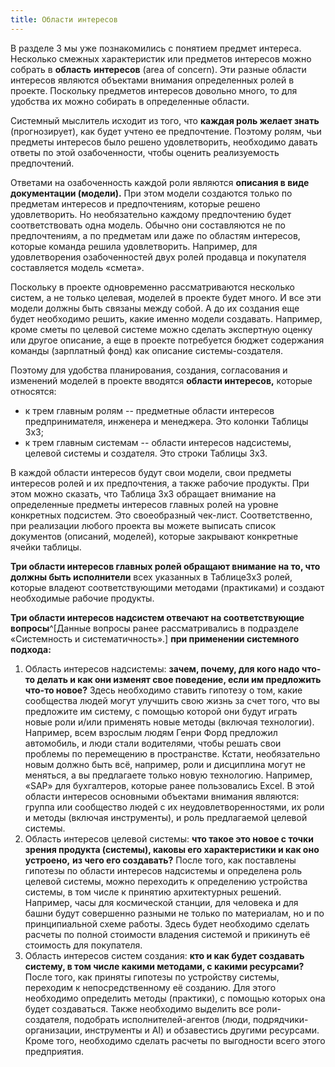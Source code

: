 ```yaml
---
title: Области интересов
---
```


В разделе 3 мы уже познакомились с понятием предмет интереса. Несколько
смежных характеристик или предметов интересов можно собрать в
**область** **интересов** (area of concern). Эти разные области
интересов являются объектами внимания определенных ролей в проекте.
Поскольку предметов интересов довольно много, то для удобства их можно
собирать в определенные области.

Системный мыслитель исходит из того, что **каждая роль желает знать**
(прогнозирует), как будет учтено ее предпочтение. Поэтому ролям, чьи
предметы интересов было решено удовлетворить, необходимо давать ответы
по этой озабоченности, чтобы оценить реализуемость предпочтений.

Ответами на озабоченность каждой роли являются **описания в виде
документации (модели).** При этом модели создаются только по предметам
интересов и предпочтениям, которые решено удовлетворить. Но
необязательно каждому предпочтению будет соответствовать одна модель.
Обычно они составляются не по предпочтениям, а по предметам или даже по
областям интересов, которые команда решила удовлетворить. Например, для
удовлетворения озабоченностей двух ролей продавца и покупателя
составляется модель «смета».

Поскольку в проекте одновременно рассматриваются несколько систем, а не
только целевая, моделей в проекте будет много. И все эти модели должны
быть связаны между собой. А до их создания еще будет необходимо решить,
какие именно модели создавать. Например, кроме сметы по целевой системе
можно сделать экспертную оценку или другое описание, а еще в проекте
потребуется бюджет содержания команды (зарплатный фонд) как описание
системы-создателя.

Поэтому для удобства планирования, создания, согласования и изменений
моделей в проекте вводятся **области интересов,** которые относятся:

-   к трем главным ролям -- предметные области интересов
    предпринимателя, инженера и менеджера. Это колонки Таблицы 3х3;
-   к трем главным системам -- области интересов надсистемы, целевой
    системы и создателя. Это строки Таблицы 3х3.

В каждой области интересов будут свои модели, свои предметы интересов
ролей и их предпочтения, а также рабочие продукты. При этом можно
сказать, что Таблица 3х3 обращает внимание на определенные предметы
интересов главных ролей на уровне конкретных подсистем. Это своеобразный
чек-лист. Соответственно, при реализации любого проекта вы можете
выписать список документов (описаний, моделей), которые закрывают
конкретные ячейки таблицы.

**Три области интересов главных ролей обращают внимание на то, что
должны быть исполнители** всех указанных в Таблице3х3 ролей, которые
владеют соответствующими методами (практиками) и создают необходимые
рабочие продукты.

**Три области интересов надсистем отвечают на соответствующие
вопросы**^[Данные вопросы ранее рассматривались в
подразделе «Системность и систематичность».] **при
применении системного подхода:**

1.  Область интересов надсистемы: **зачем, почему, для кого надо что-то
    делать и как они изменят свое поведение, если им предложить что-то
    новое?** Здесь необходимо ставить гипотезу о том, какие сообщества
    людей могут улучшить свою жизнь за счет того, что вы предложите им
    систему, с помощью которой они будут играть новые роли и/или
    применять новые методы (включая технологии). Например, всем взрослым
    людям Генри Форд предложил автомобиль, и люди стали водителями,
    чтобы решать свои проблемы по перемещению в пространстве. Кстати,
    необязательно новым должно быть всё, например, роли и дисциплина
    могут не меняться, а вы предлагаете только новую технологию.
    Например, «SAP» для бухгалтеров, которые ранее пользовались Excel. В
    этой области интересов основными объектами внимания являются: группа
    или сообщество людей с их неудовлетворенностями, их роли и методы
    (включая инструменты), и роль предлагаемой целевой системы.
2.  Область интересов целевой системы: **что такое это новое с точки
    зрения продукта (системы), каковы его характеристики и как оно**
    **устроено,** **из чего его создавать?** После того, как поставлены
    гипотезы по области интересов надсистемы и определена роль целевой
    системы, можно переходить к определению устройства системы, в том
    числе к принятию архитектурных решений. Например, часы для
    космической станции, для человека и для башни будут совершенно
    разными не только по материалам, но и по принципиальной схеме
    работы. Здесь будет необходимо сделать расчеты по полной стоимости
    владения системой и прикинуть её стоимость для покупателя.
3.  Область интересов систем создания: **кто и как будет создавать
    систему, в том числе какими методами, с какими ресурсами?** После
    того, как приняты гипотезы по устройству системы, переходим к
    непосредственному её созданию. Для этого необходимо определить
    методы (практики), с помощью которых она будет создаваться. Также
    необходимо выделить все роли-создателя, подобрать
    исполнителей-агентов (люди, подрядчики-организации, инструменты и
    AI) и обзавестись другими ресурсами. Кроме того, необходимо сделать
    расчеты по выгодности всего этого предприятия.
